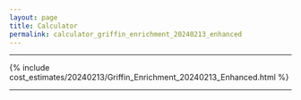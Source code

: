 ```yaml
---
layout: page
title: Calculator
permalink: calculator_griffin_enrichment_20240213_enhanced
---
```


___

{% include cost_estimates/20240213/Griffin_Enrichment_20240213_Enhanced.html %}

___

